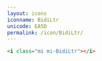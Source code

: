 ```yaml
---
layout: icons
iconname: BidiLtr
unicode: EA5D
permalink: /icon/BidiLtr/
---
```


``` html
<i class="mi mi-BidiLtr"></i>
```
